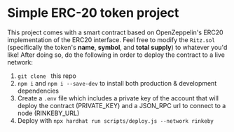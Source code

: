 # Simple ERC-20 token project

This project comes with a smart contract based on OpenZeppelin's ERC20 implementation of the ERC20 interface. Feel free to modify the `Ritz.sol` (specifically the token's **name**, **symbol**, and **total supply**) to whatever you'd like! After doing so, do the following in order to deploy the contract to a live network:

1. `git clone ` this repo
2. `npm i` and `npm i --save-dev` to install both production & development dependencies
3. Create a `.env` file which includes a private key of the account that will deploy the contract (PRIVATE_KEY) and a JSON_RPC url to connect to a node (RINKEBY_URL)
4. Deploy with `npx hardhat run scripts/deploy.js --network rinkeby`
